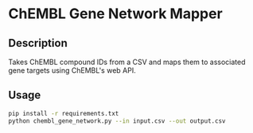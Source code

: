 # ChEMBL Gene Network Mapper

## Description
Takes ChEMBL compound IDs from a CSV and maps them to associated gene targets using ChEMBL's web API.

## Usage
```bash
pip install -r requirements.txt
python chembl_gene_network.py --in input.csv --out output.csv

